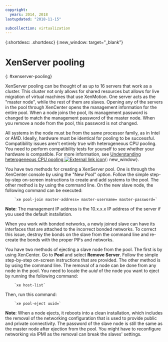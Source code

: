 ```yaml
---
copyright:
  years: 2014, 2018
lastupdated: "2018-11-15"

subcollection: virtualization
---
```


{:shortdesc: .shortdesc}
{:new_window: target="_blank"}

# XenServer pooling
{: #xenserver-pooling}

XenServer pooling can be thought of as up to 16 servers that work as a cluster. This cluster not only allows for shared resources but allows for live migration of virtual machines that use XenMotion. One server acts as the "master node", while the rest of them are slaves. Opening any of the servers in the pool through XenCenter opens the management information for the entire pool. When a node joins the pool, its management password is changed to match the management password of the master node. When you remove a node from the pool, this password is not changed.

All systems in the node must be from the same processor family, as in Intel or AMD. Ideally, hardware must be identical for pooling to be successful. Compatibility issues aren't entirely true with heterogeneous CPU pooling. You need to perform compatibility tests for yourself to see whether your hardware is compatible. For more information, see [Understanding heterogeneous CPU pooling ![External link icon](../../icons/launch-glyph.svg "External link icon")](http://support.citrix.com/article/CTX127059){: new_window}.

You have two methods for creating a XenServer pool. One is through the XenCenter console by using the "New Pool" option. Follow the simple step-by-step on-screen instructions to create and add systems to the pool. The other method is by using the command line. On the new slave node, the following command can be executed:

        `xe pool-join master-address= master-username= master-password=`

**Note**: The management IP address is the 10.x.x.x IP address of the server if you used the default installation.

When you work with bonded networks, a newly joined slave can have its interfaces that are attached to the incorrect bonded networks. To correct this issue, destroy the bonds on the slave from the command line and re-create the bonds with the proper PIFs and networks.

You have two methods of ejecting a slave node from the pool. The first is by using XenCenter. Go to **Pool** and select **Remove Server**. Follow the simple step-by-step on-screen instructions that are provided. The other method is by using the command line. The removal of a node can be done from any node in the pool. You need to locate the _uuid_ of the node you want to eject by running the following command:

        `xe host-list`

Then, run this command:

        `xe pool-eject uuid=`

**Note**: When a node ejects, it reboots into a clean installation, which includes the removal of the networking configuration that is used to provide public and private connectivity. The password of the slave node is still the same as the master node after ejection from the pool. You might have to reconfigure networking via IPMI as the removal can break the slaves' settings.
